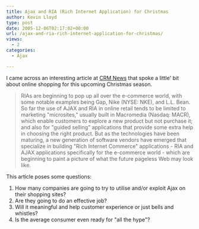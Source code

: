 ```yaml
---
title: Ajax and RIA (Rich Internet Application) for Christmas
author: Kevin Lloyd
type: post
date: 2005-12-06T02:17:02+00:00
url: /ajax-and-ria-rich-internet-application-for-christmas/
views:
  - 2
categories:
  - Ajax

---
```

I came across an interesting article at [CRM News][1] that spoke a little' bit about online shopping for this upcoming Christmas season.

> RIAs are beginning to pop up all over the e-commerce world, with some notable examples being Gap, Nike (NYSE: NKE), and L.L. Bean. So far the use of AJAX and RIA in online retail tends to be limited to marketing "microsites," usually built in Macromedia (Nasdaq: MACR), which enable customers to explore a new product but not purchase it; and also for "guided selling" applications that provide some extra help in choosing the right product. But as the technologies have been maturing, a new generation of software vendors have emerged that specialize in building "Rich Internet Commerce" applications - RIA and AJAX applications specifically for the e-commerce world - which are beginning to paint a picture of what the future pageless Web may look like.

This article poses some questions:

  1. How many companies are going to try to utilise and/or exploit Ajax on their shopping sites?
  2. Are they going to do an effective job?
  3. Will it meaningful and help customer experience or just bells and whistles?
  4. Is the average consumer even ready for "all the hype"?

 [1]: http://www.crmbuyer.com/story/lzMn2JPdHaQSZ6/Shopping-in-a-Maze-Do-Your-Online-Customers-Trust-You.xhtml